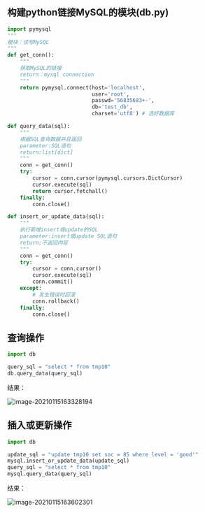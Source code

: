 ## 构建python链接MySQL的模块(db.py)

```python
import pymysql
"""
模块：读写MySQL
"""
def get_conn():
    """
    获取MySQL的链接
    return：mysql connection
    """
    return pymysql.connect(host='localhost',
                           user='root',
                           passwd='56835683+-',
                           db='test_db',
                           charset='utf8') # 选好数据库

def query_data(sql):
    """
    根据SQL查询数据并且返回
    parameter:SQL语句
    return:list[dict]
    """
    conn = get_conn()
    try:
        cursor = conn.cursor(pymysql.cursors.DictCursor)
        cursor.execute(sql)
        return cursor.fetchall()
    finally:
        conn.close()

def insert_or_update_data(sql):
    """
    执行新增insert或update的SQL
    parameter:insert或update SQL语句
    return:不返回内容
    """
    conn = get_conn()
    try:
        cursor = conn.cursor()
        cursor.execute(sql)
        conn.commit()
    except:
        # 发生错误时回滚
        conn.rollback()
    finally:
        conn.close()
```



## 查询操作

```python
import db

query_sql = "select * from tmp10"
db.query_data(query_sql)
```

结果：

![image-20210115163328194](C:\Users\GUMP\AppData\Roaming\Typora\typora-user-images\image-20210115163328194.png)

## 插入或更新操作

```python
import db

update_sql = "update tmp10 set soc = 85 where level = 'good'"
mysql.insert_or_update_data(update_sql)
query_sql = "select * from tmp10"
mysql.query_data(query_sql)
```

结果：

![image-20210115163602301](C:\Users\GUMP\AppData\Roaming\Typora\typora-user-images\image-20210115163602301.png)